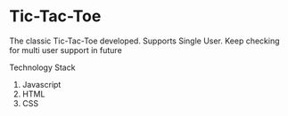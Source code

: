 # Tic-Tac-Toe

The classic Tic-Tac-Toe developed. Supports Single User. 
Keep checking for multi user support in future

Technology Stack
1. Javascript
2. HTML
3. CSS
